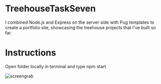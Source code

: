 # TreehouseTaskSeven

I combined Node.js and Express on the server side with Pug templates to create a portfolio site, showcasing the treehouse projects that I've built so far.

# Instructions

Open folder locally in terminal and type npm start

![screengrab](https://repository-images.githubusercontent.com/160225919/4055f200-7295-11eb-8c16-fef9b11d39fb)
